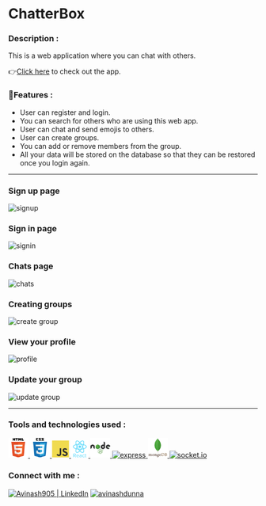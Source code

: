 # ChatterBox

<h3>Description :</h3> 
This is a web application where you can chat with others.

👉[Click here](https://chatterbox-main.onrender.com/) to check out the app.
<br/>

### 📃Features :

<ul>
<li>User can register and login.</li>
<li>You can search for others who are using this web app.</li>
<li>User can chat and send emojis to others.</li>
<li>User can create groups.</li>
<li>You can add or remove members from the group.</li>
<li>All your data will be stored on the database so that they can be restored once you login again.</li>
</ul>

<hr/>

### Sign up page

<img src="./client/src/images/signup.png" alt='signup'/>

### Sign in page

<img src="./client/src/images/signin.png" alt='signin'/>

### Chats page

<img src="./client/src/images/chats.png" alt='chats'/>

### Creating groups

<img src="./client/src/images/creategroup.png" alt='create group'/>

### View your profile

<img src="./client/src/images/profile.png" alt='profile'/>

### Update your group

<img src="./client/src/images/updategroup.png" alt='update group'/>

<hr/>

### Tools and technologies used :

<a href="https://www.w3.org/html/" target="_blank" rel="noreferrer"> <img src="https://raw.githubusercontent.com/devicons/devicon/master/icons/html5/html5-original-wordmark.svg" alt="html5" width="40" height="40"/> </a>
<a href="https://www.w3schools.com/css/" target="_blank" rel="noreferrer"> <img src="https://raw.githubusercontent.com/devicons/devicon/master/icons/css3/css3-original-wordmark.svg" alt="css3" width="40" height="40"/> </a>
<a href="https://developer.mozilla.org/en-US/docs/Web/JavaScript" target="_blank" rel="noreferrer"> <img src="https://raw.githubusercontent.com/devicons/devicon/master/icons/javascript/javascript-original.svg" alt="javascript" width="35" height="35"/> </a>
<a href="https://reactjs.org/" target="_blank" rel="noreferrer"> <img src="https://raw.githubusercontent.com/devicons/devicon/master/icons/react/react-original-wordmark.svg" alt="react" width="35" height="35"/> </a>
<a href="https://nodejs.org" target="_blank" rel="noreferrer"> <img src="https://raw.githubusercontent.com/devicons/devicon/master/icons/nodejs/nodejs-original-wordmark.svg" alt="nodejs" width="40" height="40"/> </a>
<a href="https://expressjs.com" target="_blank" rel="noreferrer"> <img src="https://github.com/MarioTerron/logo-images/raw/master/logos/expressjs.png" alt="express"  height="20"/> </a>
<a href="https://www.mongodb.com/" target="_blank" rel="noreferrer"> <img src="https://raw.githubusercontent.com/devicons/devicon/master/icons/mongodb/mongodb-original-wordmark.svg" alt="mongodb" width="40" height="40"/> </a>
<a href="https://socket.io/" target="_blank" rel="noreferrer"> <img src="https://upload.wikimedia.org/wikipedia/commons/thumb/9/96/Socket-io.svg/900px-Socket-io.svg.png?20200308235956" alt="socket.io" width="40" height="40"/> </a>
<br/>

### Connect with me :

<a href="https://twitter.com/avinashdunna" target="blank"><img align="center" src="https://img.icons8.com/color/48/000000/linkedin.png" alt="Avinash905 | LinkedIn" height="35" width="35" /></a>
<a href="https://twitter.com/avinashdunna" target="blank"><img align="center" src="https://raw.githubusercontent.com/rahuldkjain/github-profile-readme-generator/master/src/images/icons/Social/twitter.svg" alt="avinashdunna" height="30" width="40" /></a>
